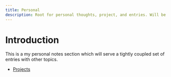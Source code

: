 ```yaml
---
title: Personal
description: Root for personal thoughts, project, and entries. Will be tightly coupled with other topics.
---
```


# Introduction

This is a my personal notes section which will serve a tightly coupled set of entries with other topics.

- [Projects](PROJECTS.md)
